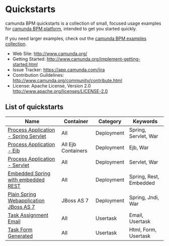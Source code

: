 Quickstarts
===========

camunda BPM quickstarts is a collection of small, focused usage examples for [camunda BPM platform](https://github.com/camunda/camunda-bpm-platform), intended to get you started quickly.

If you need larger examples, check out the [camunda BPM examples collection](https://github.com/camunda/camunda-bpm-examples).

  * Web Site: http://www.camunda.org/
  * Getting Started: http://www.camunda.org/implement-getting-started.html
  * Issue Tracker: https://app.camunda.com/jira
  * Contribution Guildelines: http://www.camunda.org/community/contribute.html
  * License: Apache License, Version 2.0  http://www.apache.org/licenses/LICENSE-2.0

## List of quickstarts

| Name                                                                       | Container          | Category           | Keywords                  |
| ---------------------------------------------------------------------------|--------------------|--------------------|---------------------------|
| [Process Application - Spring Servlet](deployment/spring-servlet-pa)       | All                | Deployment         | Spring, Servlet, War      |
| [Process Application - Ejb](deployment/ejb-pa)                             | All Ejb Containers | Deployment         | Ejb, War                  |
| [Process Application - Servlet](deployment/servlet-pa)                     | All                | Deployment         | Servlet, War              |
| [Embedded Spring with embedded REST](deployment/embedded-spring-rest)      | All                | Deployment         | Spring, Rest, Embedded    |
| [Plain Spring Webapplication JBoss AS 7](deployment/spring-jboss-non-pa)   | JBoss AS 7         | Deployment         | Spring, Jndi, War         |
| [Task Assignment Email](/usertask/task-assignment-email)                   | All                | Usertask           | Email, Usertask           |
| [Task Form Generated](/usertask/task-form-generated)                       | All                | Usertask           | Html, Form, Usertask      |
